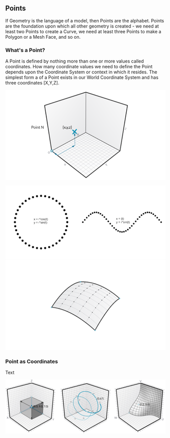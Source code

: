 ## Points
If Geometry is the language of a model, then Points are the alphabet. Points are the foundation upon which all other geometry is created - we need at least two Points to create a Curve, we need at least three Points to make a Polygon or a Mesh Face, and so on.


### What's a Point?
A Point is defined by nothing more than one or more values called coordinates. How many coordinate values we need to define the Point depends upon the Coordinate System or context in which it resides. The simplest form a of a Point exists in our World Coordinate System and has three coordinates [X,Y,Z].

![Point](images/5-3/Point.png)


![Point to Curve](images/5-3/PointsAsBuildingBlocks-1.png)
![Point to Surface](images/5-3/PointsAsBuildingBlocks-2.png)

### Point as Coordinates
Text

![Point as Coordinates](images/5-3/Coordinates.png)
